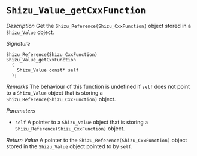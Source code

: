# `Shizu_Value_getCxxFunction`

*Description*
Get the `Shizu_Reference(Shizu_CxxFunction)` object stored in a `Shizu_Value` object.

*Signature*
```
Shizu_Reference(Shizu_CxxFunction)
Shizu_Value_getCxxFunction
  (
    Shizu_Value const* self
  );
```

*Remarks*
The behaviour of this function is undefined if `self` does not point to a `Shizu_Value` object that is storing a `Shizu_Reference(Shizu_CxxFunction)` object.

*Parameters*
- `self` A pointer to a `Shizu_Value` object that is storing a `Shizu_Reference(Shizu_CxxFunction)` object.

*Return Value*
A pointer to the `Shizu_Reference(Shizu_CxxFunction)` object stored in the `Shizu_Value` object pointed to by `self`.
